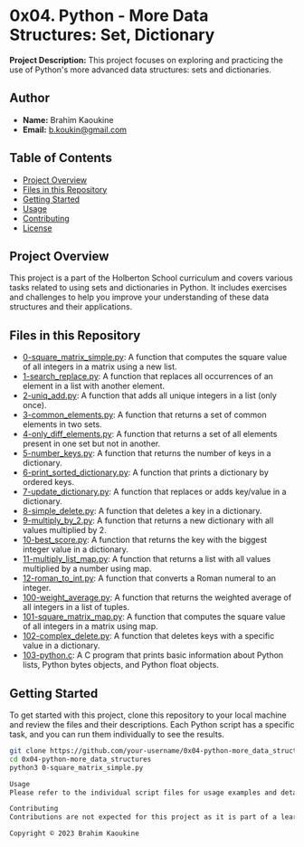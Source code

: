 # 0x04. Python - More Data Structures: Set, Dictionary

**Project Description:** This project focuses on exploring and practicing the use of Python's more advanced data structures: sets and dictionaries.

## Author

- **Name:** Brahim Kaoukine
- **Email:** b.koukin@gmail.com

## Table of Contents

- [Project Overview](#project-overview)
- [Files in this Repository](#files-in-this-repository)
- [Getting Started](#getting-started)
- [Usage](#usage)
- [Contributing](#contributing)
- [License](#license)

## Project Overview

This project is a part of the Holberton School curriculum and covers various tasks related to using sets and dictionaries in Python. It includes exercises and challenges to help you improve your understanding of these data structures and their applications.

## Files in this Repository

- [0-square_matrix_simple.py](0-square_matrix_simple.py): A function that computes the square value of all integers in a matrix using a new list.
- [1-search_replace.py](1-search_replace.py): A function that replaces all occurrences of an element in a list with another element.
- [2-uniq_add.py](2-uniq_add.py): A function that adds all unique integers in a list (only once).
- [3-common_elements.py](3-common_elements.py): A function that returns a set of common elements in two sets.
- [4-only_diff_elements.py](4-only_diff_elements.py): A function that returns a set of all elements present in one set but not in another.
- [5-number_keys.py](5-number_keys.py): A function that returns the number of keys in a dictionary.
- [6-print_sorted_dictionary.py](6-print_sorted_dictionary.py): A function that prints a dictionary by ordered keys.
- [7-update_dictionary.py](7-update_dictionary.py): A function that replaces or adds key/value in a dictionary.
- [8-simple_delete.py](8-simple_delete.py): A function that deletes a key in a dictionary.
- [9-multiply_by_2.py](9-multiply_by_2.py): A function that returns a new dictionary with all values multiplied by 2.
- [10-best_score.py](10-best_score.py): A function that returns the key with the biggest integer value in a dictionary.
- [11-multiply_list_map.py](11-multiply_list_map.py): A function that returns a list with all values multiplied by a number using map.
- [12-roman_to_int.py](12-roman_to_int.py): A function that converts a Roman numeral to an integer.
- [100-weight_average.py](100-weight_average.py): A function that returns the weighted average of all integers in a list of tuples.
- [101-square_matrix_map.py](101-square_matrix_map.py): A function that computes the square value of all integers in a matrix using map.
- [102-complex_delete.py](102-complex_delete.py): A function that deletes keys with a specific value in a dictionary.
- [103-python.c](103-python.c): A C program that prints basic information about Python lists, Python bytes objects, and Python float objects.

## Getting Started

To get started with this project, clone this repository to your local machine and review the files and their descriptions. Each Python script has a specific task, and you can run them individually to see the results.

```bash
git clone https://github.com/your-username/0x04-python-more_data_structures.git
cd 0x04-python-more_data_structures
python3 0-square_matrix_simple.py

Usage
Please refer to the individual script files for usage examples and detailed explanations of each task.

Contributing
Contributions are not expected for this project as it is part of a learning curriculum. However, if you have any feedback or suggestions, please feel free to contact the author.

Copyright © 2023 Brahim Kaoukine

